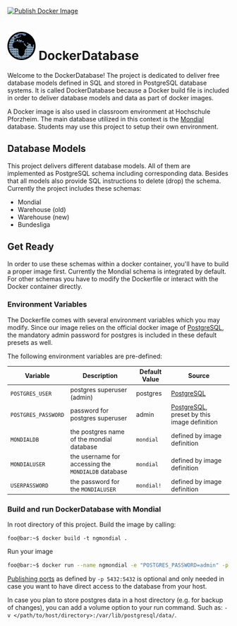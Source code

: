 [![Publish Docker Image](https://github.com/hochschule-pforzheim/docker-database/actions/workflows/docker-publish.yml/badge.svg)](https://github.com/hochschule-pforzheim/docker-database/actions/workflows/docker-publish.yml)

# ![logo](mondialdb64.png) DockerDatabase

Welcome to the DockerDatabase! The project is dedicated to deliver free database models defined in SQL and stored in PostgreSQL database systems. It is called DockerDatabase because a Docker build file is included in order to deliver database models and data as part of docker images.

A Docker image is also used in classroom environment at Hochschule Pforzheim. The main database utilized in this context is the [Mondial](http://www.dbis.informatik.uni-goettingen.de/Mondial/) database. Students may use this project to setup their own environment.

## Database Models
This project delivers different database models. All of them are implemented as PostgreSQL schema including corresponding data. Besides that all models also provide SQL instructions to delete (drop) the schema. Currently the project includes these schemas:

- Mondial
- Warehouse (old)
- Warehouse (new)
- Bundesliga


## Get Ready
In order to use these schemas within a docker container, you'll have to build a proper image first. Currently the Mondial schema is integrated by default. For other schemas you have to modify the Dockerfile or interact with the Docker container directly.

### Environment Variables
The Dockerfile comes with several environment variables which you may modify. Since our image relies on the official docker image of [PostgreSQL](https://hub.docker.com/_/postgres/), the mandatory admin password for postgres is included in these default presets as well. 

The following environment variables are pre-defined:

Variable | Description | Default Value | Source
------------ | ------------- | ------------- | ------------- 
`POSTGRES_USER` | postgres superuser (admin) | postgres | [PostgreSQL](https://hub.docker.com/_/postgres/)
`POSTGRES_PASSWORD` | password for postgres superuser  | admin | [PostgreSQL](https://hub.docker.com/_/postgres/), preset by this image definition
`MONDIALDB` | the postgres name of the mondial database  | `mondial` | defined by image definition
`MONDIALUSER` | the username for accessing the `MONDIALDB` database | `mondial` | defined by image definition
`USERPASSWORD` | the password for the `MONDIALUSER` | `mondial!` | defined by image definition


### Build and run DockerDatabase with Mondial
In root directory of this project. Build the image by calling:
```console
foo@bar:~$ docker build -t ngmondial .
```

Run your image
```bash
foo@bar:~$ docker run --name ngmondial -e "POSTGRES_PASSWORD=admin" -p 5432:5432 -d ngmondial
```

[Publishing ports](https://docs.docker.com/config/containers/container-networking/) as defined by `-p 5432:5432` is optional and only needed in case you want to have direct access to the database from your host.

In case you plan to store postgres data in a host directory (e.g. for backup of changes), you can add a volume option to your run command. Such as: `-v </path/to/host/directory>:/var/lib/postgresql/data/`.

